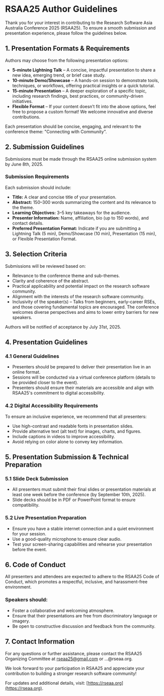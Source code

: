 # RSAA25 Author Guidelines

Thank you for your interest in contributing to the Research Software Asia Australia Conference 2025 (RSAA25). To ensure a smooth submission and presentation experience, please follow the guidelines below.

## 1. Presentation Formats & Requirements

Authors may choose from the following presentation options:
- **5-minute Lightning Talk** – A concise, impactful presentation to share a new idea, emerging trend, or brief case study.
- **10-minute Demo/Showcase** – A hands-on session to demonstrate tools, techniques, or workflows, offering practical insights or a quick tutorial.
- **15-minute Presentation** – A deeper exploration of a specific topic, including research findings, best practices, or community-driven initiatives.
- **Flexible Format** – If your content doesn’t fit into the above options, feel free to propose a custom format! We welcome innovative and diverse contributions.

Each presentation should be concise, engaging, and relevant to the conference theme: "Connecting with Community".

## 2. Submission Guidelines

Submissions must be made through the RSAA25 online submission system by June 8th, 2025.

### Submission Requirements

Each submission should include:
- **Title:** A clear and concise title of your presentation.
- **Abstract:** 150–300 words summarizing the content and its relevance to the theme.
- **Learning Objectives:** 3–5 key takeaways for the audience.
- **Presenter Information:** Name, affiliation, bio (up to 150 words), and contact details.
- **Preferred Presentation Format:** Indicate if you are submitting a Lightning Talk (5 min), Demo/Showcase (10 min), Presentation (15 min), or Flexible Presentation Format.

## 3. Selection Criteria

Submissions will be reviewed based on:
- Relevance to the conference theme and sub-themes.
- Clarity and coherence of the abstract.
- Practical applicability and potential impact on the research software community.
- Alignment with the interests of the research software community.
- Inclusivity of the speaker(s) – Talks from beginners, early-career RSEs, and those covering fundamental topics are encouraged. The conference welcomes diverse perspectives and aims to lower entry barriers for new speakers.

Authors will be notified of acceptance by July 31st, 2025.

## 4. Presentation Guidelines

### 4.1 General Guidelines

- Presenters should be prepared to deliver their presentation live in an online format.
- Sessions will be conducted via a virtual conference platform (details to be provided closer to the event).
- Presenters should ensure their materials are accessible and align with RSAA25's commitment to digital accessibility.

### 4.2 Digital Accessibility Requirements

To ensure an inclusive experience, we recommend that all presenters:
- Use high-contrast and readable fonts in presentation slides.
- Provide alternative text (alt text) for images, charts, and figures.
- Include captions in videos to improve accessibility.
- Avoid relying on color alone to convey key information.

## 5. Presentation Submission & Technical Preparation

### 5.1 Slide Deck Submission

- All presenters must submit their final slides or presentation materials at least one week before the conference (by September 10th, 2025).
- Slide decks should be in PDF or PowerPoint format to ensure compatibility.

### 5.2 Live Presentation Preparation

- Ensure you have a stable internet connection and a quiet environment for your session.
- Use a good-quality microphone to ensure clear audio.
- Test your screen-sharing capabilities and rehearse your presentation before the event.

## 6. Code of Conduct

All presenters and attendees are expected to adhere to the RSAA25 Code of Conduct, which promotes a respectful, inclusive, and harassment-free environment.

### Speakers should:

- Foster a collaborative and welcoming atmosphere.
- Ensure that their presentations are free from discriminatory language or imagery.
- Be open to constructive discussion and feedback from the community.

## 7. Contact Information

For any questions or further assistance, please contact the RSAA25 Organizing Committee at rseaa25@gmail.com or …@rseaa.org.

We look forward to your participation in RSAA25 and appreciate your contribution to building a stronger research software community!

For updates and additional details, visit: [https://rseaa.org](https://rseaa.org).
